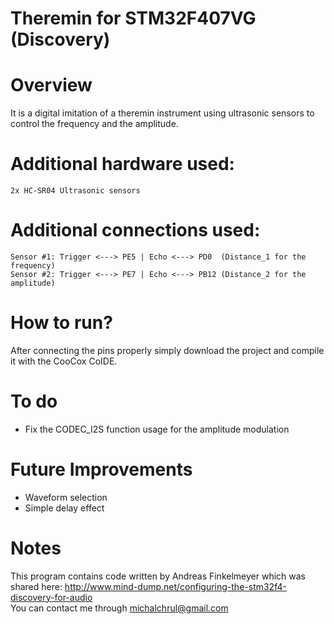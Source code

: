 # Theremin for STM32F407VG (Discovery)

# Overview
It is a digital imitation of a theremin instrument using ultrasonic sensors to control the frequency and the amplitude.

# Additional hardware used:
	2x HC-SR04 Ultrasonic sensors

# Additional connections used:
	Sensor #1: Trigger <---> PE5 | Echo <---> PD0  (Distance_1 for the frequency)
	Sensor #2: Trigger <---> PE7 | Echo <---> PB12 (Distance_2 for the amplitude)

# How to run?
After connecting the pins properly simply download the project and compile it with the CooCox CoIDE.

# To do
- Fix the CODEC_I2S function usage for the amplitude modulation
# Future Improvements

- Waveform selection
- Simple delay effect

# Notes
 This program contains code written by Andreas Finkelmeyer which was shared here:
 http://www.mind-dump.net/configuring-the-stm32f4-discovery-for-audio
 <br />
You can contact me through michalchrul@gmail.com
